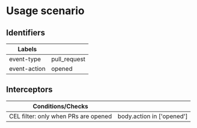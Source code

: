 # Usage scenario

## Identifiers

| Labels       |              |
| ------------ | ------------ |
| event-type   | pull_request |
| event-action | opened       |

## Interceptors

| Conditions/Checks                    |                           |
| ------------------------------------ | ------------------------- |
| CEL filter: only when PRs are opened | body.action in ['opened'] |
